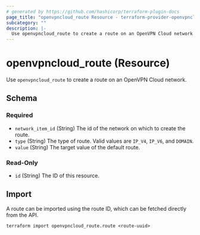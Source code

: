 ```yaml
---
# generated by https://github.com/hashicorp/terraform-plugin-docs
page_title: "openvpncloud_route Resource - terraform-provider-openvpncloud"
subcategory: ""
description: |-
  Use openvpncloud_route to create a route on an OpenVPN Cloud network.
---
```


# openvpncloud_route (Resource)

Use `openvpncloud_route` to create a route on an OpenVPN Cloud network.



<!-- schema generated by tfplugindocs -->
## Schema

### Required

- `network_item_id` (String) The id of the network on which to create the route.
- `type` (String) The type of route. Valid values are `IP_V4`, `IP_V6`, and `DOMAIN`.
- `value` (String) The target value of the default route.

### Read-Only

- `id` (String) The ID of this resource.

## Import

A route can be imported using the route ID, which can be fetched directly from the API.

```
terraform import openvpncloud_route.route <route-uuid>
```
